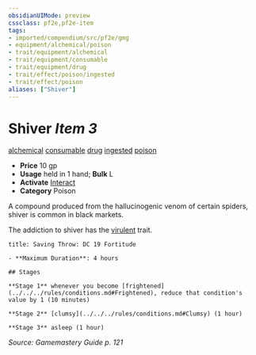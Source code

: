 ```yaml
---
obsidianUIMode: preview
cssclass: pf2e,pf2e-item
tags:
- imported/compendium/src/pf2e/gmg
- equipment/alchemical/poison
- trait/equipment/alchemical
- trait/equipment/consumable
- trait/equipment/drug
- trait/effect/poison/ingested
- trait/effect/poison
aliases: ["Shiver"]
---
```

# Shiver *Item 3*  
[alchemical](alchemical.md)  [consumable](consumable.md)  [drug](drug-gmg.md)  [ingested](ingested.md)  [poison](rules/traits/poison.md)  

- **Price** 10 gp
- **Usage** held in 1 hand; **Bulk** L
- **Activate** [Interact](interact.md)
- **Category** Poison

A compound produced from the hallucinogenic venom of certain spiders, shiver is common in black markets.

The addiction to shiver has the [virulent](virulent.md) trait.

```ad-inline-affliction
title: Saving Throw: DC 19 Fortitude

- **Maximum Duration**: 4 hours

## Stages

**Stage 1** whenever you become [frightened](../../../rules/conditions.md#Frightened), reduce that condition's value by 1 (10 minutes)

**Stage 2** [clumsy](../../../rules/conditions.md#Clumsy) (1 hour)

**Stage 3** asleep (1 hour)
```

*Source: Gamemastery Guide p. 121*
